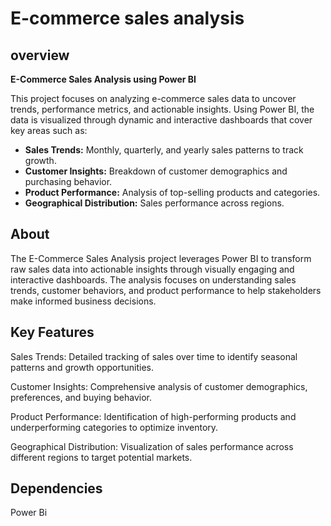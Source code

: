 
# E-commerce sales analysis


## overview
**E-Commerce Sales Analysis using Power BI**  

This project focuses on analyzing e-commerce sales data to uncover trends, performance metrics, and actionable insights. Using Power BI, the data is visualized through dynamic and interactive dashboards that cover key areas such as:  

- **Sales Trends:** Monthly, quarterly, and yearly sales patterns to track growth.  
- **Customer Insights:** Breakdown of customer demographics and purchasing behavior.  
- **Product Performance:** Analysis of top-selling products and categories.  
- **Geographical Distribution:** Sales performance across regions.  

## About
The E-Commerce Sales Analysis project leverages Power BI to transform raw sales data into actionable insights through visually engaging and interactive dashboards. The analysis focuses on understanding sales trends, customer behaviors, and product performance to help stakeholders make informed business decisions.
##  Key Features
Sales Trends: Detailed tracking of sales over time to identify seasonal patterns and growth opportunities.

Customer Insights: Comprehensive analysis of customer demographics, preferences, and buying behavior.

Product Performance: Identification of high-performing products and underperforming categories to optimize inventory.

Geographical Distribution: Visualization of sales performance across different regions to target potential markets.
## Dependencies
Power Bi